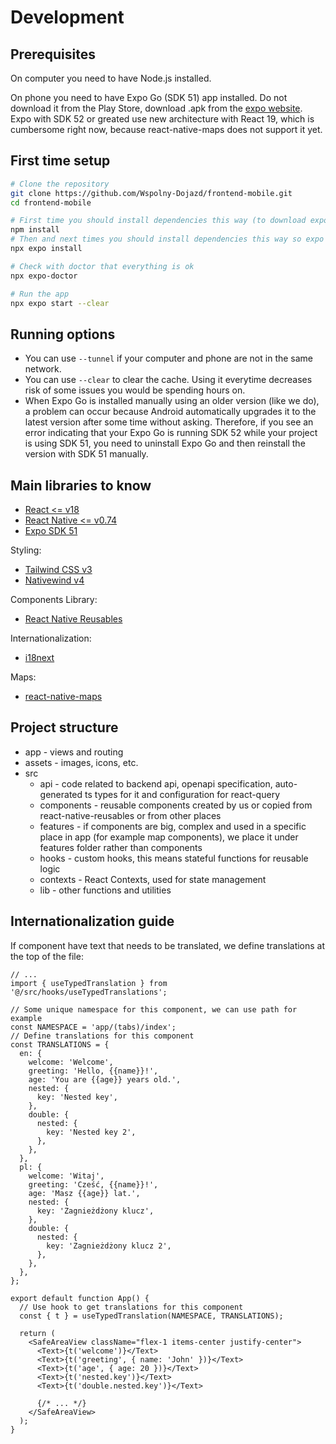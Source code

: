 # Development

## Prerequisites

On computer you need to have Node.js installed.

On phone you need to have Expo Go (SDK 51) app installed. Do not download it from the Play Store, download .apk from the [expo website](https://expo.dev/go?sdkVersion=51&platform=android&device=true). Expo with SDK 52 or greated use new architecture with React 19, which is cumbersome right now, because react-native-maps does not support it yet.

## First time setup

```bash
# Clone the repository
git clone https://github.com/Wspolny-Dojazd/frontend-mobile.git
cd frontend-mobile

# First time you should install dependencies this way (to download expo)
npm install
# Then and next times you should install dependencies this way so expo can install dependencies its way
npx expo install

# Check with doctor that everything is ok
npx expo-doctor

# Run the app
npx expo start --clear
```

## Running options

- You can use `--tunnel` if your computer and phone are not in the same network.
- You can use `--clear` to clear the cache. Using it everytime decreases risk of some issues you would be spending hours on.
- When Expo Go is installed manually using an older version (like we do), a problem can occur because Android automatically upgrades it to the latest version after some time without asking. Therefore, if you see an error indicating that your Expo Go is running SDK 52 while your project is using SDK 51, you need to uninstall Expo Go and then reinstall the version with SDK 51 manually.

## Main libraries to know

- [React <= v18](https://react.dev/)
- [React Native <= v0.74](https://reactnative.dev/)
- [Expo SDK 51](https://docs.expo.dev/)

Styling:

- [Tailwind CSS v3](https://v3.tailwindcss.com/)
- [Nativewind v4](https://www.nativewind.dev/)

Components Library:

- [React Native Reusables](https://github.com/mrzachnugent/react-native-reusables)

Internationalization:

- [i18next](https://www.i18next.com/)

Maps:

- [react-native-maps](https://github.com/react-native-maps/react-native-maps)

## Project structure

- app - views and routing
- assets - images, icons, etc.
- src
  - api - code related to backend api, openapi specification, auto-generated ts types for it and configuration for react-query
  - components - reusable components created by us or copied from react-native-reusables or from other places
  - features - if components are big, complex and used in a specific place in app (for example map components), we place it under features folder rather than components
  - hooks - custom hooks, this means stateful functions for reusable logic
  - contexts - React Contexts, used for state management
  - lib - other functions and utilities

## Internationalization guide

If component have text that needs to be translated, we define translations at the top of the file:

```tsx
// ...
import { useTypedTranslation } from '@/src/hooks/useTypedTranslations';

// Some unique namespace for this component, we can use path for example
const NAMESPACE = 'app/(tabs)/index';
// Define translations for this component
const TRANSLATIONS = {
  en: {
    welcome: 'Welcome',
    greeting: 'Hello, {{name}}!',
    age: 'You are {{age}} years old.',
    nested: {
      key: 'Nested key',
    },
    double: {
      nested: {
        key: 'Nested key 2',
      },
    },
  },
  pl: {
    welcome: 'Witaj',
    greeting: 'Cześć, {{name}}!',
    age: 'Masz {{age}} lat.',
    nested: {
      key: 'Zagnieżdżony klucz',
    },
    double: {
      nested: {
        key: 'Zagnieżdżony klucz 2',
      },
    },
  },
};

export default function App() {
  // Use hook to get translations for this component
  const { t } = useTypedTranslation(NAMESPACE, TRANSLATIONS);

  return (
    <SafeAreaView className="flex-1 items-center justify-center">
      <Text>{t('welcome')}</Text>
      <Text>{t('greeting', { name: 'John' })}</Text>
      <Text>{t('age', { age: 20 })}</Text>
      <Text>{t('nested.key')}</Text>
      <Text>{t('double.nested.key')}</Text>

      {/* ... */}
    </SafeAreaView>
  );
}
```
